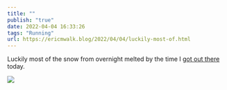 ```yaml
---
title: ""
publish: "true"
date: 2022-04-04 16:33:26
tags: "Running"
url: https://ericmwalk.blog/2022/04/04/luckily-most-of.html
---
```


Luckily most of the snow from overnight melted by the time I [got out there](http://www.strava.com/activities/6931679267) today.


![](https://ericmwalk.blog/uploads/2022/300605a36b.jpg)